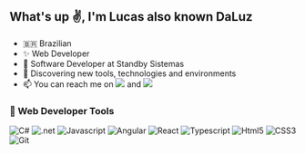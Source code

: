 ## What's up :v:, I'm Lucas also known DaLuz

 - :brazil: Brazilian
 - :sparkles: Web Developer
 - :office: Software Developer at Standby Sistemas
 - :mag_right: Discovering new tools, technologies and environments
 - :mailbox: You can reach me on [<img src="https://img.shields.io/static/v1?label=&labelColor=0A66C2&logo=linkedin&message=LinkedIn&color=0A66C2&style=flat-square"/>](https://www.linkedin.com/in/lucas-vin%C3%ADcius-luz-86281b198/) and [<img src="https://img.shields.io/static/v1?label=&labelColor=EA4335&logo=gmail&logoColor=white&message=Gmail&color=EA4335&style=flat-square"/>](mailto:lucasdaluz0399@gmail.com)
 ### :rocket: Web Developer Tools
 ![C#](https://img.shields.io/static/v1?label=&labelColor=239120&logo=c%20sharp&message=CSharp&color=239120&style=flat-square) ![.net](https://img.shields.io/static/v1?label=&labelColor=512BD4&logo=.net&message=.NET&color=512BD4&style=flat-square) ![Javascript](https://img.shields.io/static/v1?label=&labelColor=F7DF1E&logo=javascript&logoColor=black&message=Javascript&color=F7DF1E&style=flat-square) ![Angular](https://img.shields.io/static/v1?label=&labelColor=DD0031&logo=angular&logoColor=white&message=Angular&color=DD0031&style=flat-square) ![React](https://img.shields.io/static/v1?label=&labelColor=61DAFB&logo=react&logoColor=black&message=React&color=61DAFB&style=flat-square) ![Typescript](https://img.shields.io/static/v1?label=&labelColor=3178C6&logo=typescript&logoColor=white&message=Typescript&color=3178C6&style=flat-square) ![Html5](https://img.shields.io/static/v1?label=&labelColor=E34F26&logo=html5&logoColor=white&message=HTML5&color=E34F26&style=flat-square) ![CSS3](https://img.shields.io/static/v1?label=&labelColor=1572B6&logo=css3&logoColor=white&message=CSS3&color=1572B6&style=flat-square)  ![Git](https://img.shields.io/static/v1?label=&labelColor=F05032&logo=git&logoColor=white&message=Git&color=F05032&style=flat-square)
